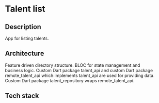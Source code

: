 # Talent list

## Description
App for listing talents.

## Architecture
Feature driven directory structure.
BLOC for state management and business logic.
Custom Dart package talent_api and custom Dart package remote_talent_api  which implements talent_api are used for providing data.
Custom Dart package talent_repository wraps remote_talent_api.

## Tech stack
